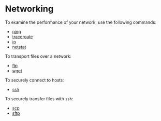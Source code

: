 # Networking

To examine the performance of your network, use the following commands:

- [ping](./ping.md)
- [traceroute](./traceroute.md)
- [ip](./ip.md)
- [netstat](./netstat.md)

To transport files over a network:

- [ftp](./ftp.md)
- [wget](./wget.md)

To securely connect to hosts:
- [ssh](../tools/ssh/README.md)

To securely transfer files with `ssh`:
- [scp](./scp.md)
- [sftp](./ftp.md)
